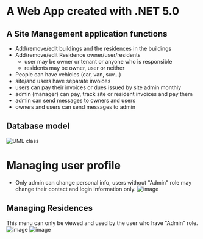 # A Web App created with .NET 5.0
## A Site Management application functions
- Add/remove/edit buildings and the residences in the buildings
- Add/remove/edit Residence owner/user/residents
  - user may be owner or tenant or anyone who is responsible
  - residents may be owner, user or neither
- People can have vehicles (car, van, suv...)
- site/and users have separate invoices
- users can pay their invoices or dues issued by site admin monthly
- admin (manager) can pay, track site or resident invoices and pay them
- admin can send messages to owners and users
- owners and users can send messages to admin

## Database model
![UML class](https://user-images.githubusercontent.com/59605826/164702141-bae70ed3-9474-44ef-a3d2-ec905e2868f8.jpeg)
# Managing user profile
  - Only admin can change personal info, users without "Admin" role may change their contact and login information only.
![image](https://user-images.githubusercontent.com/59605826/164702588-2ea397e1-02cf-49a4-a8a7-ddd09b1ff440.png)

## Managing Residences
This menu can only be viewed and used by the user who have "Admin" role.
![image](https://user-images.githubusercontent.com/59605826/164702381-7f29c1a8-2e44-4d66-9917-ec4bee9c4a7f.png)
![image](https://user-images.githubusercontent.com/59605826/164702465-d3c783dd-249b-432f-85fc-ea49ec34b212.png)


